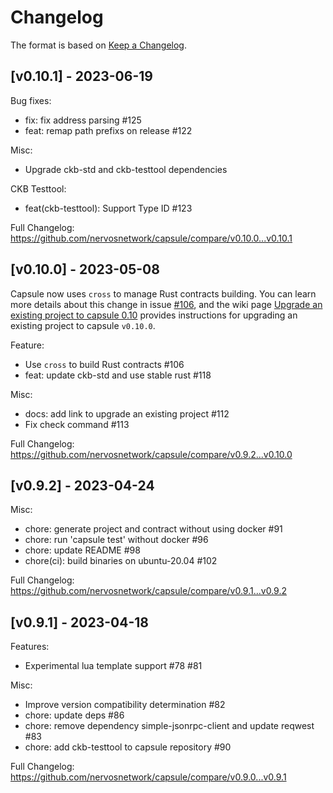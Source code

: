 # Changelog

The format is based on [Keep a Changelog](https://keepachangelog.com).

## [v0.10.1] - 2023-06-19

Bug fixes:

* fix: fix address parsing #125
* feat: remap path prefixs on release #122

Misc:

* Upgrade ckb-std and ckb-testtool dependencies


CKB Testtool:

* feat(ckb-testtool): Support Type ID #123


Full Changelog: https://github.com/nervosnetwork/capsule/compare/v0.10.0...v0.10.1

## [v0.10.0] - 2023-05-08

Capsule now uses `cross` to manage Rust contracts building. You can learn more details about this change in issue [#106](https://github.com/nervosnetwork/capsule/pull/106), and the wiki page [Upgrade an existing project to capsule 0.10](https://github.com/nervosnetwork/capsule/wiki/Upgrade-an-existing-project-to-capsule-0.10) provides instructions for upgrading an existing project to capsule `v0.10.0`.

Feature:

* Use `cross` to build Rust contracts #106
* feat: update ckb-std and use stable rust #118

Misc:

* docs: add link to upgrade an existing project #112
* Fix check command #113

Full Changelog: https://github.com/nervosnetwork/capsule/compare/v0.9.2...v0.10.0

## [v0.9.2] - 2023-04-24

Misc:

* chore: generate project and contract without using docker #91
* chore: run 'capsule test' without docker #96
* chore: update README #98
* chore(ci): build binaries on ubuntu-20.04 #102

Full Changelog: https://github.com/nervosnetwork/capsule/compare/v0.9.1...v0.9.2

## [v0.9.1] - 2023-04-18

Features:

* Experimental lua template support #78 #81

Misc:

* Improve version compatibility determination #82
* chore: update deps #86
* chore: remove dependency simple-jsonrpc-client and update reqwest #83
* chore: add ckb-testtool to capsule repository #90

Full Changelog: https://github.com/nervosnetwork/capsule/compare/v0.9.0...v0.9.1
